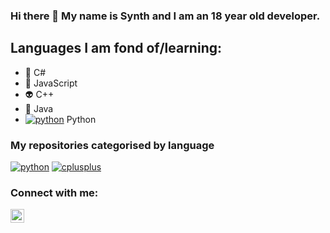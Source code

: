 ### Hi there 👋 My name is Synth and I am an 18 year old developer.

## Languages I am fond of/learning:

- 🤖 C#
- 👾 JavaScript
- 👽 C++
- 👻 Java
- <a href="https://github.com/synthofficial/python"><img src="https://img.shields.io/badge/html-0768A8.svg?style=for-the-badge&logo=html5&logoColor=0768a8&labelColor=ffffff" alt="python"></a> Python

### My repositories categorised by language


<a href="https://github.com/synthofficial/python"><img src="https://img.shields.io/badge/html-0768A8.svg?style=for-the-badge&logo=html5&logoColor=0768a8&labelColor=ffffff" alt="python"></a>
<a href="https://github.com/synthofficial/cpp"><img src="https://img.shields.io/badge/C++-4B0082.svg?style=for-the-badge&logo=c%2B%2B&logoColor=4B0082&labelColor=ffffff" alt="cplusplus"></a>

### Connect with me:
[<img align="left" alt="discord-server" width="22px" src="https://cdn.jsdelivr.net/npm/simple-icons@v3/icons/discord.svg" />][discord]

[discord]: https://discord.gg/KPgA4p